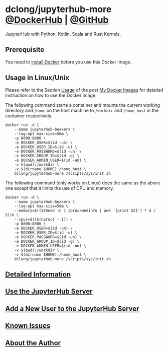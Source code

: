 # dclong/jupyterhub-more [@DockerHub](https://hub.docker.com/r/dclong/jupyterhub-more/) | [@GitHub](https://github.com/dclong/docker-jupyterhub-more)

JupyterHub with Python, Kotlin, Scala and Rust Kernels. 

## Prerequisite
You need to [install Docker](http://www.legendu.net/en/blog/docker-installation/) before you use this Docker image.


## Usage in Linux/Unix

Please refer to the Section
[Usage](http://www.legendu.net/en/blog/my-docker-images/#usage)
of the post [My Docker Images](http://www.legendu.net/en/blog/my-docker-images/) 
for detailed instruction on how to use the Docker image.

The following command starts a container 
and mounts the current working directory and `/home` on the host machine 
to `/workdir` and `/home_host` in the container respectively.
```
docker run -d \
    --name jupyterhub-beakerx \
    --log-opt max-size=50m \
    -p 8000:8000 \
    -e DOCKER_USER=$(id -un) \
    -e DOCKER_USER_ID=$(id -u) \
    -e DOCKER_PASSWORD=$(id -un) \
    -e DOCKER_GROUP_ID=$(id -g) \
    -e DOCKER_ADMIN_USER=$(id -un) \
    -v $(pwd):/workdir \
    -v $(dirname $HOME):/home_host \
    dclong/jupyterhub-more /scripts/sys/init.sh
```
The following command (only works on Linux) does the same as the above one 
except that it limits the use of CPU and memory.
```
docker run -d \
    --name jupyterhub-beakerx \
    --log-opt max-size=50m \
    --memory=$(($(head -n 1 /proc/meminfo | awk '{print $2}') * 4 / 5))k \
    --cpus=$(($(nproc) - 1)) \
    -p 8000:8000 \
    -e DOCKER_USER=$(id -un) \
    -e DOCKER_USER_ID=$(id -u) \
    -e DOCKER_PASSWORD=$(id -un) \
    -e DOCKER_GROUP_ID=$(id -g) \
    -e DOCKER_ADMIN_USER=$(id -un) \
    -v $(pwd):/workdir \
    -v $(dirname $HOME):/home_host \
    dclong/jupyterhub-more /scripts/sys/init.sh
```

## [Detailed Information](http://www.legendu.net/en/blog/my-docker-images/#list-of-images-and-detailed-information) 

## [Use the JupyterHub Server](http://www.legendu.net/en/blog/my-docker-images/#use-the-jupyterhub-server)

## [Add a New User to the JupyterHub Server](http://www.legendu.net/en/blog/my-docker-images/#add-a-new-user-to-the-jupyterhub-server)

## [Known Issues](http://www.legendu.net/en/blog/my-docker-images/#known-issues)

## [About the Author](http://www.legendu.net/pages/about)
